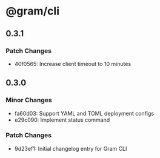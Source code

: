 # @gram/cli

## 0.3.1

### Patch Changes

- 40f0565: Increase client timeout to 10 minutes

## 0.3.0

### Minor Changes

- fa60d03: Support YAML and TOML deployment configs
- e29c090: Implement status command

### Patch Changes

- 9d23ef1: Initial changelog entry for Gram CLI
